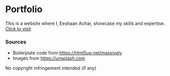 # Portfolio
This is a website where I, Eeshaan Achar, showcase my skills and expertise. [Click to visit](https://eeshaanachar.github.io/portfolio)

### Sources
* Boilerplate code from https://html5up.net/massively
* Images from https://unsplash.com

No copyright infringement intended (if any)